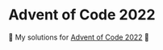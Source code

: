 
# Advent of Code 2022
:christmas_tree: My solutions for [Advent of Code 2022](https://adventofcode.com/2022) :christmas_tree: 
